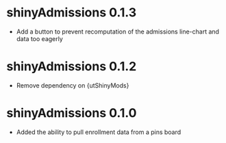 # shinyAdmissions 0.1.3

* Add a button to prevent recomputation of the admissions line-chart and data too eagerly

# shinyAdmissions 0.1.2

* Remove dependency on {utShinyMods}

# shinyAdmissions 0.1.0

* Added the ability to pull enrollment data from a pins board
